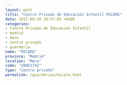 ```yaml
---
layout: post
title: "Centro Privado de Educación Infantil MICARE"
date: 2017-09-20 20:57:05 +0200
categories:
- Centro Privado de Educación Infantil
- madrid
- meco
- Centro privado
- guarderia
name: "MICARE"
province: "Madrid"
location: "Meco"
code: "28061742"
type: "Centro privado"
permalink: /guarderias/micare.html
---
```


